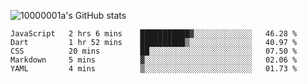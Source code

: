 ![10000001a's GitHub stats](https://github-readme-stats.vercel.app/api?username=10000001a&show_icons=true&theme=onedark&count_private=true)

<!-- [![Top Langs](https://github-readme-stats.vercel.app/api/top-langs/?username=10000001a&layout=compact&theme=onedark&langs_count=5)](https://github.com/anuraghazra/github-readme-stats) -->
<!--
**10000001a/10000001a** is a ✨ _special_ ✨ repository because its `README.md` (this file) appears on your GitHub profile.

Here are some ideas to get you started:

- 🔭 I’m currently working on ...
- 🌱 I’m currently learning ...
- 👯 I’m looking to collaborate on ...
- 🤔 I’m looking for help with ...
- 💬 Ask me about ...
- 📫 How to reach me: ...
- 😄 Pronouns: ...
- ⚡ Fun fact: ...
-->

<!--START_SECTION:waka-->

```text
JavaScript   2 hrs 6 mins    ███████████▓░░░░░░░░░░░░░   46.28 %
Dart         1 hr 52 mins    ██████████▒░░░░░░░░░░░░░░   40.97 %
CSS          20 mins         ██░░░░░░░░░░░░░░░░░░░░░░░   07.50 %
Markdown     5 mins          ▓░░░░░░░░░░░░░░░░░░░░░░░░   02.06 %
YAML         4 mins          ▒░░░░░░░░░░░░░░░░░░░░░░░░   01.73 %
```

<!--END_SECTION:waka-->
